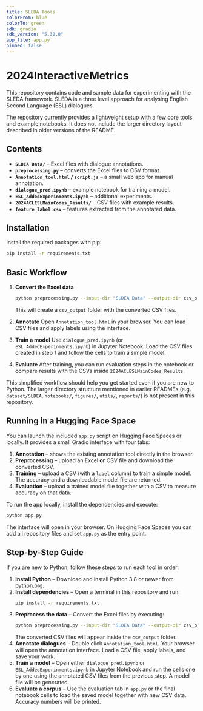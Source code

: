 ```yaml
---
title: SLEDA Tools
colorFrom: blue
colorTo: green
sdk: gradio
sdk_version: "5.30.0"
app_file: app.py
pinned: false
---
```

# 2024InteractiveMetrics

This repository contains code and sample data for experimenting with the SLEDA framework. SLEDA is a three level approach for analysing English Second Language (ESL) dialogues.

The repository currently provides a lightweight setup with a few core tools and example notebooks. It does not include the larger directory layout described in older versions of the README.

## Contents

- **`SLDEA Data/`** – Excel files with dialogue annotations.
- **`preprocessing.py`** – converts the Excel files to CSV format.
- **`Annotation_tool.html` / `script.js`** – a small web app for manual annotation.
- **`dialogue_pred.ipynb`** – example notebook for training a model.
- **`ESL_AddedExperinments.ipynb`** – additional experiments.
- **`2024ACLESLMainCodes_Results/`** – CSV files with example results.
- **`feature_label.csv`** – features extracted from the annotated data.

## Installation

Install the required packages with pip:

```bash
pip install -r requirements.txt
```

## Basic Workflow

1. **Convert the Excel data**
   ```bash
   python preprocessing.py --input-dir "SLDEA Data" --output-dir csv_output
   ```
   This will create a `csv_output` folder with the converted CSV files.

2. **Annotate**
   Open `Annotation_tool.html` in your browser. You can load CSV files and apply labels using the interface.

3. **Train a model**
   Use `dialogue_pred.ipynb` (or `ESL_AddedExperinments.ipynb`) in Jupyter Notebook. Load the CSV files created in step 1 and follow the cells to train a simple model.

4. **Evaluate**
   After training, you can run evaluation steps in the notebook or compare results with the CSVs inside `2024ACLESLMainCodes_Results`.

This simplified workflow should help you get started even if you are new to Python. The larger directory structure mentioned in earlier READMEs (e.g. `dataset/SLDEA`, `notebooks/`, `figures/`, `utils/`, `reports/`) is not present in this repository.

## Running in a Hugging Face Space

You can launch the included `app.py` script on Hugging Face Spaces or locally. It provides a small Gradio interface with four tabs:

1. **Annotation** – shows the existing annotation tool directly in the browser.
2. **Preprocessing** – upload an Excel **or** CSV file and download the converted CSV.
3. **Training** – upload a CSV (with a `label` column) to train a simple model. The accuracy and a downloadable model file are returned.
4. **Evaluation** – upload a trained model file together with a CSV to measure accuracy on that data.

To run the app locally, install the dependencies and execute:

```bash
python app.py
```

The interface will open in your browser. On Hugging Face Spaces you can add all repository files and set `app.py` as the entry point.

## Step-by-Step Guide

If you are new to Python, follow these steps to run each tool in order:

1. **Install Python** – Download and install Python 3.8 or newer from [python.org](https://www.python.org/).
2. **Install dependencies** – Open a terminal in this repository and run:
   ```bash
   pip install -r requirements.txt
   ```
3. **Preprocess the data** – Convert the Excel files by executing:
   ```bash
   python preprocessing.py --input-dir "SLDEA Data" --output-dir csv_output
   ```
   The converted CSV files will appear inside the `csv_output` folder.
4. **Annotate dialogues** – Double click `Annotation_tool.html`. Your browser will open the annotation interface. Load a CSV file, apply labels, and save your work.
5. **Train a model** – Open either `dialogue_pred.ipynb` or `ESL_AddedExperinments.ipynb` in Jupyter Notebook and run the cells one by one using the annotated CSV files from the previous step. A model file will be generated.
6. **Evaluate a corpus** – Use the evaluation tab in `app.py` or the final notebook cells to load the saved model together with new CSV data. Accuracy numbers will be printed.
